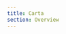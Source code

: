 ```yaml
---
title: Carta
section: Overview
---
```


<script>
	import Section from '$components/blog/ui/section/section.svelte';
	import SectionBlogPost from '$components/blog/ui/section/section-blogpost.svelte';
	import Post from '$components/blog/ui/post/Post.svelte';
	import Article from '$components/blog/ui/article/article.svelte';
	import ArticleAuthor from '$components/blog/ui/article/article-author.svelte';
	import ArticleBody from '$components/blog/ui/article/article-body.svelte';
	import ArticleHead from '$components/blog/ui/article/article-head.svelte';
</script>

<!-- ## Blog

<br /> -->

<!-- <Section title="Our Blog" description="We use an agile approach to test assumptions and connect with the needs of your audience early and often.">
<Article>
<ArticleHead when="Tst"/>
<ArticleBody />
<ArticleAuthor />
</Article>
</Section> -->

<SectionBlogPost>
<Post/>
</SectionBlogPost>



<!-- > Modern, lightweight, powerful Markdown Editor.

Carta is a lightweight, fast and extensible Svelte Markdown editor and viewer, designed for flexibility. It works natively in SvelteKit, and supports Server Side Rendering.

## Features

- 🌈 Markdown syntax highlighting ([Shiki](https://shiki.style/));
- 🛠️ Toolbar (extensible);
- ⌨️ Keyboard **shortcuts** (extensible);
- 📦 Supports **[+150 plugins](https://github.com/remarkjs/remark/blob/main/doc/plugins.md#list-of-plugins)** thanks to remark.
- 🔀 Scroll sync;
- ✅ Accessibility friendly;
- 🖥️ **SSR** compatible;

## Official Plugins

Carta comes with a set of official plugins for the most common use cases.

<br />

<div class="w-full grid sm:grid-cols-2 gap-4">

<Card.Root href="/plugins/math">
<Card.Header>
<iconify-icon icon="tabler:math" class="text-3xl text-sky-300"></iconify-icon>
<Card.Title>Math</Card.Title>
<Card.Description>Support for KaTex expressions.</Card.Description>
</Card.Header>
</Card.Root>

<Card.Root href="/plugins/code">
<Card.Header>
<iconify-icon icon="fluent:code-16-filled" class="text-3xl text-sky-300"></iconify-icon>
<Card.Title>Code</Card.Title>
<Card.Description>Code blocks syntax highlighting.</Card.Description>
</Card.Header>
</Card.Root>

<Card.Root href="/plugins/emoji">
<Card.Header>
<iconify-icon icon="mingcute:emoji-line" class="text-3xl text-sky-300"></iconify-icon>
<Card.Title>Emoji</Card.Title>
<Card.Description>Embed emojis in Markdown.</Card.Description>
</Card.Header>
</Card.Root>

<Card.Root href="/plugins/slash">
<Card.Header>
<iconify-icon icon="tabler:slash" class="text-3xl text-sky-300"></iconify-icon>
<Card.Title>Slash</Card.Title>
<Card.Description>Support for slash commands.</Card.Description>
</Card.Header>
</Card.Root>

<Card.Root href="/plugins/tikz">
<Card.Header>
<iconify-icon icon="mdi:draw-pen" class="text-3xl text-sky-300"></iconify-icon>
<Card.Title>TikZ</Card.Title>
<Card.Description>Support for TikZ/PgfPlots diagrams.</Card.Description>
</Card.Header>
</Card.Root>

<Card.Root href="/plugins/attachment">
<Card.Header>
<iconify-icon icon="tdesign:attach" class="text-3xl text-sky-300"></iconify-icon>
<Card.Title>Attachment</Card.Title>
<Card.Description>Handle text attachments.</Card.Description>
</Card.Header>
</Card.Root>

<Card.Root href="/plugins/anchor">
<Card.Header>
<iconify-icon icon="mingcute:link-fill" class="text-3xl text-sky-300"></iconify-icon>
<Card.Title>Anchor</Card.Title>
<Card.Description>Add anchor links to headings.</Card.Description>
</Card.Header>
</Card.Root>

<Card.Root href="/plugins/component">
<Card.Header>
<iconify-icon icon="ri:svelte-fill" class="text-3xl text-sky-300"></iconify-icon>
<Card.Title>Component</Card.Title>
<Card.Description>Map elements to components.</Card.Description>
</Card.Header>
</Card.Root>

<Card.Root href="/community-plugins">
<Card.Header>
<iconify-icon icon="ph:stack-fill" class="text-3xl text-sky-300"></iconify-icon>
<Card.Title>Community Plugins</Card.Title>
<Card.Description>Explore plugins from the community.</Card.Description>
</Card.Header>
</Card.Root>

</div>

## Examples

A list of examples inspired by popular platforms.

<br>

<div class="w-full grid sm:grid-cols-2 gap-4">

<Card.Root href="/examples#github">
<Card.Header>
<iconify-icon icon="mdi:github" class="text-3xl text-sky-300" ></iconify-icon>
<Card.Title>GitHub</Card.Title>
<Card.Description>Inspired by GitHub.</Card.Description>
</Card.Header>
</Card.Root>

<Card.Root href="/examples#discord">
<Card.Header>
<iconify-icon icon="ic:baseline-discord" class="text-3xl text-sky-300" ></iconify-icon>
<Card.Title>Discord</Card.Title>
<Card.Description>Inspired by Discord.</Card.Description>
</Card.Header>
</Card.Root>

<Card.Root href="/examples#math-stack-exchange">
<Card.Header>
<iconify-icon icon="fluent:math-formula-16-filled" class="text-3xl text-sky-300" ></iconify-icon>
<Card.Title>Math Stack Exchange</Card.Title>
<Card.Description>Inspired by Math Stack Exchange.</Card.Description>
</Card.Header>
</Card.Root>

</div> -->